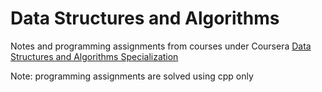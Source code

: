 # Data Structures and Algorithms
Notes and programming assignments from courses under Coursera [Data Structures and Algorithms Specialization](https://www.coursera.org/specializations/data-structures-algorithms)

Note: programming assignments are solved using cpp only
